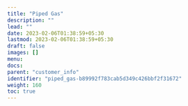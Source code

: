 ```yaml
---
title: "Piped Gas"
description: ""
lead: ""
date: 2023-02-06T01:38:59+05:30
lastmod: 2023-02-06T01:38:59+05:30
draft: false
images: []
menu:
docs:
parent: "customer_info"
identifier: "piped_gas-b89992f783cab5d349c426bbf2f31672"
weight: 160
toc: true
---
```

